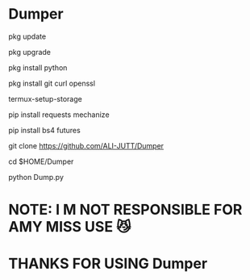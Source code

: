 # Dumper


pkg update

pkg upgrade

pkg install python

pkg install git curl openssl

termux-setup-storage

pip install requests mechanize

pip install bs4 futures

git clone https://github.com/ALI-JUTT/Dumper

cd $HOME/Dumper

python Dump.py


# NOTE: I M NOT RESPONSIBLE FOR AMY MISS USE 😼
 

# THANKS FOR USING Dumper
